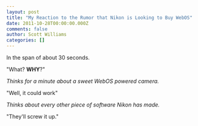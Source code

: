 ```yaml
---
layout: post
title: "My Reaction to the Rumor that Nikon is Looking to Buy WebOS"
date: 2011-10-28T00:00:00.000Z
comments: false
author: Scott Williams
categories: []
---
```

In the span of about 30 seconds.

"What? <b>WHY</b>?"

<i>Thinks for a minute about a sweet WebOS powered camera.</i>

"Well, it could work"

<i>Thinks about every other piece of software Nikon has made.</i>

"They'll screw it up."
